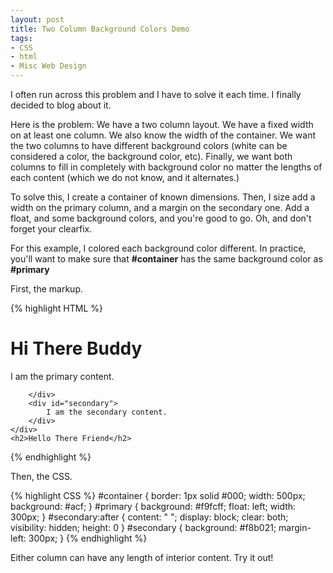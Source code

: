 ```yaml
---
layout: post
title: Two Column Background Colors Demo
tags:
- CSS
- html
- Misc Web Design
---
```


I often run across this problem and I have to solve it each time.  I finally decided to blog about it.

Here is the problem:  We have a two column layout.  We have a fixed width on at least one column.  We also know the width of the container.  We want the two columns to have different background colors (white can be considered a color, the background color, etc).  Finally, we want both columns to fill in completely with background color no matter the lengths of each content (which we do not know, and it alternates.)  

To solve this, I create a container of known dimensions.  Then, I size add a width on the primary column, and a margin on the secondary one.  Add a float, and some background colors, and you're good to go.  Oh, and don't forget your clearfix.  

For this example, I colored each background color different.  In practice, you'll want to make sure that **#container** has the same background color as **#primary**

First, the markup.

    
{% highlight HTML %}
<body>
    <h1>Hi There Buddy</h1>
    <div id="container">
        <div id="primary">
            I am the primary content.

        </div>
        <div id="secondary">
            I am the secondary content.
        </div>
    </div>
    <h2>Hello There Friend</h2>
</body>
{% endhighlight %}




Then, the CSS.

    
{% highlight CSS %}
#container {
    border: 1px solid #000;
    width: 500px;
    background: #acf;
}
#primary {
    background: #f9fcff;
    float: left;
    width: 300px;
}
#secondary:after {
    content: " ";
    display: block;
    clear: both;
    visibility: hidden;
    height: 0
}
#secondary {
    background: #f8b021;
    margin-left: 300px;
}
{% endhighlight %}
    



Either column can have any length of interior content.  Try it out!
